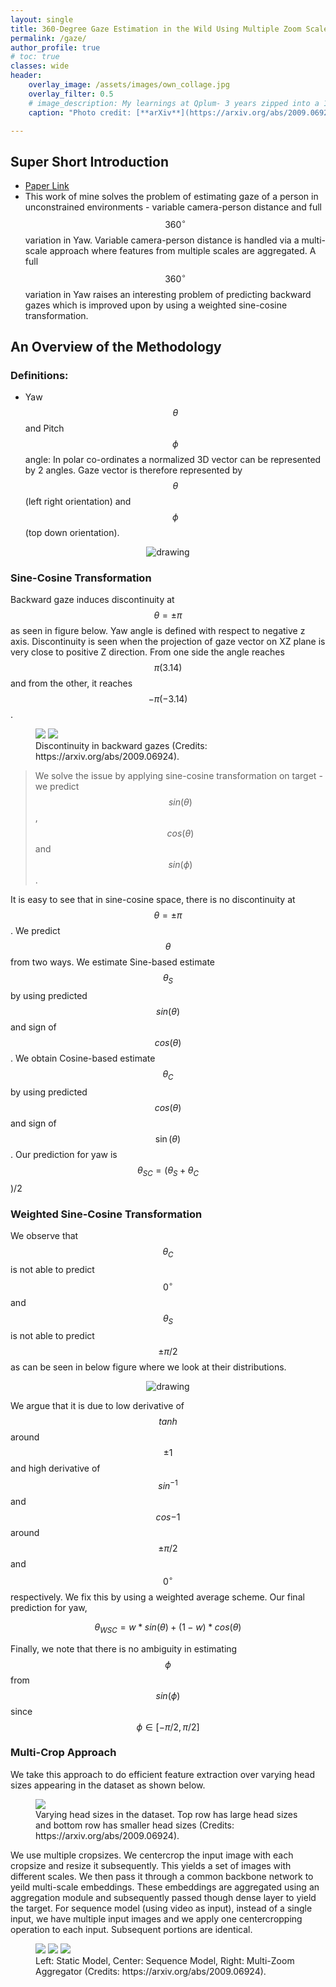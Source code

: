 ```yaml
---
layout: single
title: 360-Degree Gaze Estimation in the Wild Using Multiple Zoom Scales
permalink: /gaze/
author_profile: true
# toc: true
classes: wide
header:
    overlay_image: /assets/images/own_collage.jpg
    overlay_filter: 0.5
    # image_description: My learnings at Qplum- 3 years zipped into a 10 min read
    caption: "Photo credit: [**arXiv**](https://arxiv.org/abs/2009.06924)"

---
```


## Super Short Introduction
* [Paper Link](https://arxiv.org/abs/2009.06924)
* This work of mine solves the problem of estimating gaze of a person in unconstrained environments - variable camera-person distance and full $$360^\circ$$ variation in Yaw. Variable camera-person distance is handled via a multi-scale approach where features from multiple scales are aggregated. A full $$360^\circ$$ variation in Yaw raises an interesting problem of predicting backward gazes which is improved upon by using a weighted sine-cosine transformation.

## An Overview of the Methodology
### Definitions:
* Yaw $$\theta$$ and Pitch $$\phi$$ angle: In polar co-ordinates a normalized 3D vector can be represented by 2 angles. Gaze vector is therefore represented by $$\theta$$ (left right orientation) and $$\phi$$ (top down orientation).


<div style="text-align:center"><img src="../assets/images/own_yawpitch.jpg" alt="drawing"
title="Yaw and Pitch definition. (Credits: https://arxiv.org/abs/2009.06924) "/></div>

### Sine-Cosine Transformation
Backward gaze induces discontinuity at $$\theta=\pm\pi$$ as seen in figure below. Yaw angle is defined
with respect to negative z axis. Discontinuity is seen when the projection of gaze vector on XZ plane is very close to
positive Z direction. From one side the angle reaches $$\pi(3.14)$$ and from the other, it reaches $$-\pi(-3.14)$$.
<figure class="half">
    <a href="/assets/images/own_yawdisco.jpg"><img src="/assets/images/own_yawdisco.jpg"></a>
    <a href="/assets/images/own_disco_ex.png"><img src="/assets/images/own_disco_ex.png"></a>
    <figcaption>Discontinuity in backward gazes (Credits: https://arxiv.org/abs/2009.06924).</figcaption>
</figure>

>We solve the issue by applying sine-cosine transformation on target - we predict $$sin(\theta)$$, $$cos(\theta)$$ and $$sin(\phi)$$.

It is easy to see that in sine-cosine space, there is no discontinuity at $$\theta=\pm\pi$$. We predict $$\theta$$ from two ways. We estimate Sine-based estimate $$\theta_S$$ by using predicted $$sin(\theta)$$ and sign of $$cos(\theta)$$. We obtain Cosine-based estimate $$\theta_C$$ by using predicted $$cos(\theta)$$ and sign of $$\sin(\theta)$$. Our prediction for yaw is $$\theta_{SC} = (\theta_S + \theta_C$$)/2

### Weighted Sine-Cosine Transformation
We observe that $$\theta_C$$ is not able to predict $$0^\circ$$ and $$\theta_S$$ is not able to predict $$\pm\pi/2$$ as can be seen in below figure where we look at their distributions.
<div style="text-align:center"><img src="../assets/images/own_SC_dip.png" alt="drawing"
title="Noticin
g a dip around 0-degree. (Credits: https://arxiv.org/abs/2009.06924) "/></div>

We argue that it is due to low derivative of $$tanh$$ around $$\pm1$$ and high derivative of $$sin^{-1}$$ and $$cos{-1}$$ around $$\pm\pi/2$$ and $$0^\circ$$ respectively. We fix this by using a weighted average scheme. Our final prediction for yaw,

$$\theta_{WSC} = w*sin(\theta) + (1-w)*cos(\theta)$$

Finally, we note that there is no ambiguity in estimating $$\phi$$ from $$sin(\phi)$$ since $$\phi \in [-\pi/2,\pi/2]$$
### Multi-Crop Approach
We take this approach to do efficient feature extraction over varying head sizes appearing in the dataset as shown below.
<figure>
    <a href="/assets/images/own_different_scaled_imgs.png"><img src="/assets/images/own_different_scaled_imgs.png"></a>
    <figcaption>Varying head sizes in the dataset. Top row has large head sizes and bottom row has smaller head sizes (Credits: https://arxiv.org/abs/2009.06924).</figcaption>
</figure>

We use multiple cropsizes. We centercrop the input image with each cropsize and resize it subsequently. This yields a set of images with different scales. We then pass it through a common backbone network to yeild multi-scale embeddings. These embeddings are aggregated using an aggregation module and subsequently passed though dense layer to yield the target. For sequence model (using video as input), instead of a single input, we have multiple input images and we apply one centercropping operation to each input. Subsequent portions are identical.
<figure class="third">
    <a href="/assets/images/own_NonLstm_Architecture_V2.png"><img src="/assets/images/own_NonLstm_Architecture_V2.png"></a>
    <a href="/assets/images/own_NonLstm_Architecture_Seq_V2.png"><img src="/assets/images/own_NonLstm_Architecture_Seq_V2.png"></a>
    <a href="/assets/images/own_CNN_backbone.png"><img src="/assets/images/own_CNN_backbone.png"></a>
    <figcaption>Left: Static Model, Center: Sequence Model, Right: Multi-Zoom Aggregator (Credits: https://arxiv.org/abs/2009.06924).</figcaption>
</figure>
